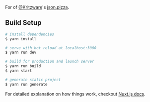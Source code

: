 For of [@Kritzware](https://github.com/kritzware)'s [json.pizza](https://github.com/kritzware/json.pizza).
## Build Setup

``` bash
# install dependencies
$ yarn install

# serve with hot reload at localhost:3000
$ yarn run dev

# build for production and launch server
$ yarn run build
$ yarn start

# generate static project
$ yarn run generate
```

For detailed explanation on how things work, checkout [Nuxt.js docs](https://nuxtjs.org).
